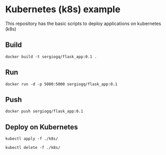 # Kubernetes (k8s) example
This repository has the basic scripts to deploy applications on kubernetes (k8s)

## Build
```shell script
docker build -t sergiogq/flask_app:0.1 .
```

## Run
```shell script
docker run -d -p 5000:5000 sergiogq/flask_app:0.1
```

## Push
```shell script
docker push sergiogq/flask_app:0.1
```

## Deploy on Kubernetes

```shell script
kubectl apply -f ./k8s/
```

```shell script
kubectl delete -f ./k8s/
```
